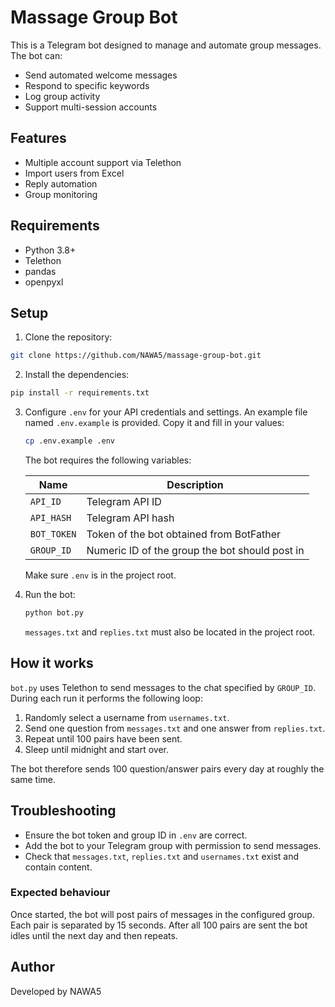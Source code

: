 # Massage Group Bot

This is a Telegram bot designed to manage and automate group messages. The bot can:
- Send automated welcome messages
- Respond to specific keywords
- Log group activity
- Support multi-session accounts

## Features
- Multiple account support via Telethon
- Import users from Excel
- Reply automation
- Group monitoring

## Requirements
- Python 3.8+
- Telethon
- pandas
- openpyxl

## Setup

1. Clone the repository:
```bash
git clone https://github.com/NAWA5/massage-group-bot.git
```

2. Install the dependencies:
```bash
pip install -r requirements.txt
```

3. Configure `.env` for your API credentials and settings. An example file
   named `.env.example` is provided. Copy it and fill in your values:

   ```bash
   cp .env.example .env
   ```

   The bot requires the following variables:

   | Name      | Description                        |
   |-----------|------------------------------------|
   | `API_ID`  | Telegram API ID                    |
   | `API_HASH`| Telegram API hash                  |
   | `BOT_TOKEN` | Token of the bot obtained from BotFather |
   | `GROUP_ID` | Numeric ID of the group the bot should post in |

   Make sure `.env` is in the project root.

4. Run the bot:
   ```bash
   python bot.py
   ```

   `messages.txt` and `replies.txt` must also be located in the project root.

## How it works

`bot.py` uses Telethon to send messages to the chat specified by
`GROUP_ID`. During each run it performs the following loop:

1. Randomly select a username from `usernames.txt`.
2. Send one question from `messages.txt` and one answer from `replies.txt`.
3. Repeat until 100 pairs have been sent.
4. Sleep until midnight and start over.

The bot therefore sends 100 question/answer pairs every day at roughly
the same time.

## Troubleshooting

- Ensure the bot token and group ID in `.env` are correct.
- Add the bot to your Telegram group with permission to send messages.
- Check that `messages.txt`, `replies.txt` and `usernames.txt` exist and
  contain content.

### Expected behaviour

Once started, the bot will post pairs of messages in the configured
group. Each pair is separated by 15 seconds. After all 100 pairs are
sent the bot idles until the next day and then repeats.

## Author
Developed by NAWA5

